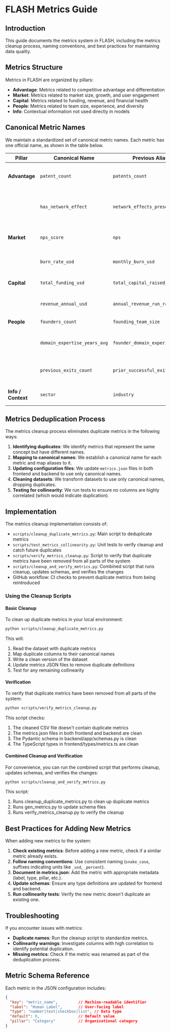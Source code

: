 # FLASH Metrics Guide

## Introduction

This guide documents the metrics system in FLASH, including the metrics cleanup process, naming conventions, and best practices for maintaining data quality.

## Metrics Structure

Metrics in FLASH are organized by pillars:

- **Advantage**: Metrics related to competitive advantage and differentiation
- **Market**: Metrics related to market size, growth, and user engagement
- **Capital**: Metrics related to funding, revenue, and financial health
- **People**: Metrics related to team size, experience, and diversity
- **Info**: Contextual information not used directly in models

## Canonical Metric Names

We maintain a standardized set of canonical metric names. Each metric has one official name, as shown in the table below.

| Pillar             | Canonical Name                | Previous Aliases                       | Description                                     |
| ------------------ | ----------------------------- | -------------------------------------- | ----------------------------------------------- |
| **Advantage**      | `patent_count`                | `patents_count`                        | Number of patents held by the company           |
|                    | `has_network_effect`          | `network_effects_present`              | Whether the product has network effects (bool)  |
| **Market**         | `nps_score`                   | `nps`                                  | Net Promoter Score (0-100)                      |
|                    | `burn_rate_usd`               | `monthly_burn_usd`                     | Monthly cash burn rate in USD                   |
| **Capital**        | `total_funding_usd`           | `total_capital_raised_usd`             | Total funding raised in USD                     |
|                    | `revenue_annual_usd`          | `annual_revenue_run_rate`              | Annual revenue in USD                           |
| **People**         | `founders_count`              | `founding_team_size`                   | Number of founders                              |
|                    | `domain_expertise_years_avg`  | `founder_domain_experience_years`      | Average years of domain expertise               |
|                    | `previous_exits_count`        | `prior_successful_exits_count`         | Number of previous successful exits             |
| **Info / Context** | `sector`                      | `industry`                             | Industry sector classification                  |

## Metrics Deduplication Process

The metrics cleanup process eliminates duplicate metrics in the following ways:

1. **Identifying duplicates**: We identify metrics that represent the same concept but have different names.
2. **Mapping to canonical names**: We establish a canonical name for each metric and map aliases to it.
3. **Updating configuration files**: We update `metrics.json` files in both frontend and backend to use only canonical names.
4. **Cleaning datasets**: We transform datasets to use only canonical names, dropping duplicates.
5. **Testing for collinearity**: We run tests to ensure no columns are highly correlated (which would indicate duplication).

## Implementation

The metrics cleanup implementation consists of:

- `scripts/cleanup_duplicate_metrics.py`: Main script to deduplicate metrics
- `scripts/test_metrics_collinearity.py`: Unit tests to verify cleanup and catch future duplicates
- `scripts/verify_metrics_cleanup.py`: Script to verify that duplicate metrics have been removed from all parts of the system
- `scripts/cleanup_and_verify_metrics.py`: Combined script that runs cleanup, updates schemas, and verifies the changes
- GitHub workflow: CI checks to prevent duplicate metrics from being reintroduced

### Using the Cleanup Scripts

#### Basic Cleanup

To clean up duplicate metrics in your local environment:

```bash
python scripts/cleanup_duplicate_metrics.py
```

This will:
1. Read the dataset with duplicate metrics
2. Map duplicate columns to their canonical names
3. Write a clean version of the dataset
4. Update metrics JSON files to remove duplicate definitions
5. Test for any remaining collinearity

#### Verification

To verify that duplicate metrics have been removed from all parts of the system:

```bash
python scripts/verify_metrics_cleanup.py
```

This script checks:
1. The cleaned CSV file doesn't contain duplicate metrics
2. The metrics.json files in both frontend and backend are clean
3. The Pydantic schema in backend/app/schemas.py is clean
4. The TypeScript types in frontend/types/metrics.ts are clean

#### Combined Cleanup and Verification

For convenience, you can run the combined script that performs cleanup, updates schemas, and verifies the changes:

```bash
python scripts/cleanup_and_verify_metrics.py
```

This script:
1. Runs cleanup_duplicate_metrics.py to clean up duplicate metrics
2. Runs gen_metrics.py to update schema files
3. Runs verify_metrics_cleanup.py to verify the cleanup

## Best Practices for Adding New Metrics

When adding new metrics to the system:

1. **Check existing metrics**: Before adding a new metric, check if a similar metric already exists.
2. **Follow naming conventions**: Use consistent naming (`snake_case`, suffixes indicating units like `_usd`, `_percent`).
3. **Document in metrics.json**: Add the metric with appropriate metadata (label, type, pillar, etc.).
4. **Update schemas**: Ensure any type definitions are updated for frontend and backend.
5. **Run collinearity tests**: Verify the new metric doesn't duplicate an existing one.

## Troubleshooting

If you encounter issues with metrics:

- **Duplicate names**: Run the cleanup script to standardize metrics.
- **Collinearity warnings**: Investigate columns with high correlation to identify potential duplication.
- **Missing metrics**: Check if the metric was renamed as part of the deduplication process.

## Metric Schema Reference

Each metric in the JSON configuration includes:

```json
{
  "key": "metric_name",         // Machine-readable identifier
  "label": "Human Label",       // User-facing label
  "type": "number|text|checkbox|list", // Data type
  "default": 0,                 // Default value
  "pillar": "Category"          // Organizational category
}
``` 